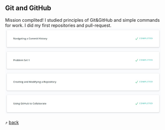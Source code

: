 ## Git and GitHub

  Mission complited!
	I studied principles of Git&GitHub and simple commands for work.
  I did my first repositories and pull-request.
	![alt-текст](0_git.jpg)


:arrow_heading_up: [back](../README.md)
